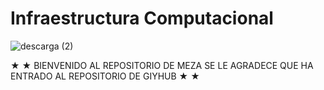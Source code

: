 # Infraestructura Computacional


![descarga (2)](https://user-images.githubusercontent.com/101077186/169589332-6c4869b0-f7c3-478c-b2f1-8230046dcdea.jpg)


 ★ ★ BIENVENIDO AL REPOSITORIO DE MEZA SE LE AGRADECE QUE HA ENTRADO AL REPOSITORIO DE GIYHUB  ★ ★
